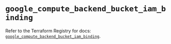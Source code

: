 # `google_compute_backend_bucket_iam_binding`

Refer to the Terraform Registry for docs: [`google_compute_backend_bucket_iam_binding`](https://registry.terraform.io/providers/hashicorp/google-beta/5.28.0/docs/resources/google_compute_backend_bucket_iam_binding).
